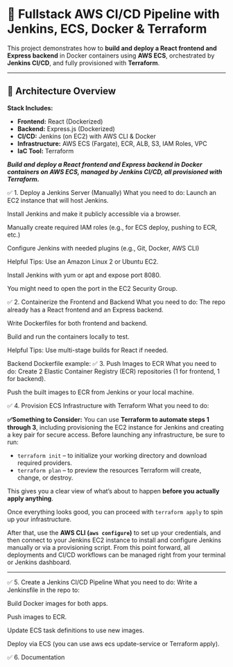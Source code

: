 # 🚀 Fullstack AWS CI/CD Pipeline with Jenkins, ECS, Docker & Terraform

This project demonstrates how to **build and deploy a React frontend and Express backend** in Docker containers using **AWS ECS**, orchestrated by **Jenkins CI/CD**, and fully provisioned with **Terraform**.

---

## 🧭 Architecture Overview

**Stack Includes:**

- **Frontend:** React (Dockerized)
- **Backend:** Express.js (Dockerized)
- **CI/CD:** Jenkins (on EC2) with AWS CLI & Docker
- **Infrastructure:** AWS ECS (Fargate), ECR, ALB, S3, IAM Roles, VPC
- **IaC Tool:** Terraform

***Build and deploy a React frontend and Express backend in Docker containers on AWS ECS, managed by Jenkins CI/CD, all provisioned with Terraform.***


✅ 1. Deploy a Jenkins Server (Manually)
What you need to do:
Launch an EC2 instance that will host Jenkins.


Install Jenkins and make it publicly accessible via a browser.


Manually create required IAM roles (e.g., for ECS deploy, pushing to ECR, etc.)


Configure Jenkins with needed plugins (e.g., Git, Docker, AWS CLI)


Helpful Tips:
Use an Amazon Linux 2 or Ubuntu EC2.


Install Jenkins with yum or apt and expose port 8080.


You might need to open the port in the EC2 Security Group.



✅ 2. Containerize the Frontend and Backend
What you need to do:
The repo already has a React frontend and an Express backend.


Write Dockerfiles for both frontend and backend.


Build and run the containers locally to test.


Helpful Tips:
Use multi-stage builds for React if needed.


Backend Dockerfile example:
✅ 3. Push Images to ECR
What you need to do:
Create 2 Elastic Container Registry (ECR) repositories (1 for frontend, 1 for backend).


Push the built images to ECR from Jenkins or your local machine.

✅ 4. Provision ECS Infrastructure with Terraform
What you need to do:


**✅Something to Consider:**
You can use **Terraform to automate steps 1 through 3**, including provisioning the EC2 instance for Jenkins and creating a key pair for secure access. Before launching any infrastructure, be sure to run:

* `terraform init` – to initialize your working directory and download required providers.
* `terraform plan` – to preview the resources Terraform will create, change, or destroy.

This gives you a clear view of what’s about to happen **before you actually apply anything**.

Once everything looks good, you can proceed with `terraform apply` to spin up your infrastructure.

After that, use the **AWS CLI (`aws configure`)** to set up your credentials, and then connect to your Jenkins EC2 instance to install and configure Jenkins manually or via a provisioning script. From this point forward, all deployments and CI/CD workflows can be managed right from your terminal or Jenkins dashboard.

---

✅ 5. Create a Jenkins CI/CD Pipeline
What you need to do:
Write a Jenkinsfile in the repo to:


Build Docker images for both apps.


Push images to ECR.


Update ECS task definitions to use new images.


Deploy via ECS (you can use aws ecs update-service or Terraform apply).

✅ 6. Documentation







